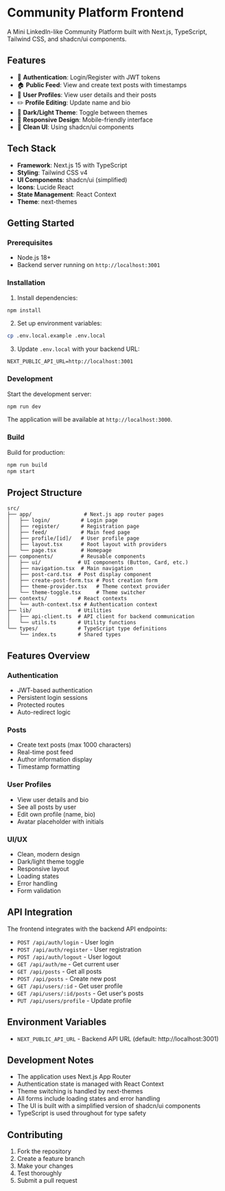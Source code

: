 # Community Platform Frontend

A Mini LinkedIn-like Community Platform built with Next.js, TypeScript, Tailwind CSS, and shadcn/ui components.

## Features

- 🔐 **Authentication**: Login/Register with JWT tokens
- 🏠 **Public Feed**: View and create text posts with timestamps
- 👤 **User Profiles**: View user details and their posts
- ✏️ **Profile Editing**: Update name and bio
- 🌙 **Dark/Light Theme**: Toggle between themes
- 📱 **Responsive Design**: Mobile-friendly interface
- 🎨 **Clean UI**: Using shadcn/ui components

## Tech Stack

- **Framework**: Next.js 15 with TypeScript
- **Styling**: Tailwind CSS v4
- **UI Components**: shadcn/ui (simplified)
- **Icons**: Lucide React
- **State Management**: React Context
- **Theme**: next-themes

## Getting Started

### Prerequisites

- Node.js 18+
- Backend server running on `http://localhost:3001`

### Installation

1. Install dependencies:

```bash
npm install
```

2. Set up environment variables:

```bash
cp .env.local.example .env.local
```

3. Update `.env.local` with your backend URL:

```
NEXT_PUBLIC_API_URL=http://localhost:3001
```

### Development

Start the development server:

```bash
npm run dev
```

The application will be available at `http://localhost:3000`.

### Build

Build for production:

```bash
npm run build
npm start
```

## Project Structure

```
src/
├── app/                 # Next.js app router pages
│   ├── login/          # Login page
│   ├── register/       # Registration page
│   ├── feed/           # Main feed page
│   ├── profile/[id]/   # User profile page
│   ├── layout.tsx      # Root layout with providers
│   └── page.tsx        # Homepage
├── components/         # Reusable components
│   ├── ui/            # UI components (Button, Card, etc.)
│   ├── navigation.tsx  # Main navigation
│   ├── post-card.tsx  # Post display component
│   ├── create-post-form.tsx # Post creation form
│   ├── theme-provider.tsx   # Theme context provider
│   └── theme-toggle.tsx     # Theme switcher
├── contexts/          # React contexts
│   └── auth-context.tsx # Authentication context
├── lib/               # Utilities
│   ├── api-client.ts  # API client for backend communication
│   └── utils.ts       # Utility functions
└── types/             # TypeScript type definitions
    └── index.ts       # Shared types
```

## Features Overview

### Authentication

- JWT-based authentication
- Persistent login sessions
- Protected routes
- Auto-redirect logic

### Posts

- Create text posts (max 1000 characters)
- Real-time post feed
- Author information display
- Timestamp formatting

### User Profiles

- View user details and bio
- See all posts by user
- Edit own profile (name, bio)
- Avatar placeholder with initials

### UI/UX

- Clean, modern design
- Dark/light theme toggle
- Responsive layout
- Loading states
- Error handling
- Form validation

## API Integration

The frontend integrates with the backend API endpoints:

- `POST /api/auth/login` - User login
- `POST /api/auth/register` - User registration
- `POST /api/auth/logout` - User logout
- `GET /api/auth/me` - Get current user
- `GET /api/posts` - Get all posts
- `POST /api/posts` - Create new post
- `GET /api/users/:id` - Get user profile
- `GET /api/users/:id/posts` - Get user's posts
- `PUT /api/users/profile` - Update profile

## Environment Variables

- `NEXT_PUBLIC_API_URL` - Backend API URL (default: http://localhost:3001)

## Development Notes

- The application uses Next.js App Router
- Authentication state is managed with React Context
- Theme switching is handled by next-themes
- All forms include loading states and error handling
- The UI is built with a simplified version of shadcn/ui components
- TypeScript is used throughout for type safety

## Contributing

1. Fork the repository
2. Create a feature branch
3. Make your changes
4. Test thoroughly
5. Submit a pull request

